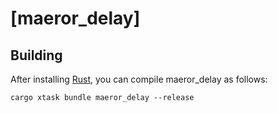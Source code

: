 # [maeror_delay]

## Building

After installing [Rust](https://rustup.rs/), you can compile maeror_delay as follows:

```shell
cargo xtask bundle maeror_delay --release
```
